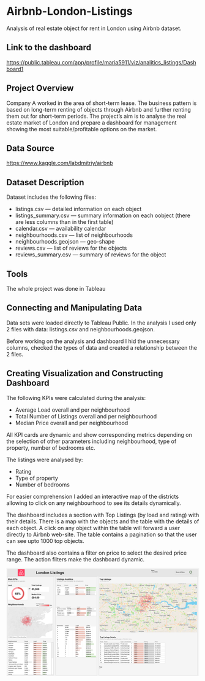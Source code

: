 # Airbnb-London-Listings
Analysis of real estate object for rent in London using Airbnb dataset.

## Link to the dashboard
https://public.tableau.com/app/profile/maria5911/viz/analitics_listings/Dashboard1

## Project Overview
Company A worked in the area of short-term lease. The business pattern is based on long-term renting of objects through Airbnb and further renting them out for short-term periods. The project’s aim is to analyse the real estate market of London and prepare a dashboard for management showing the most suitable/profitable options on the market. 

## Data Source
https://www.kaggle.com/labdmitriy/airbnb

## Dataset Description
Dataset includes the following files:
- listings.csv — detailed information on each object
- listings_summary.csv — summary information on each oobject (there are less columns than in the first table)
- calendar.csv — availability calendar 
- neighbourhoods.csv — list of neighbourhoods
- neighbourhoods.geojson — geo-shape
- reviews.csv — list of reviews for the objects
- reviews_summary.csv — summary of reviews for the object

## Tools
The whole project was done in Tableau

## Connecting and Manipulating Data
Data sets were loaded directly to Tableau Public. In the analysis I used only 2 files with data: listings.csv and neighbourhoods.geojson.

Before working on the analysis and dashboard I hid the unnecessary columns, checked the types of data and created a relationship between the 2 files.

## Creating Visualization and Constructing Dashboard
The following KPIs were calculated during the analysis:
-	Average Load overall and per neighbourhood 
-	Total Number of Listings overall and per neighbourhood 
-	Median Price overall and per neighbourhood 

All KPI cards are dynamic and show corresponding metrics depending on the selection of other parameters including neighbourhood, type of property, number of bedrooms etc. 

The listings were analysed by:
- Rating
- Type of property
- Number of bedrooms

For easier comprehension I added an interactive map of the districts allowing to click on any neighbourhood to see its details dynamically.

The dashboard includes a section with Top Listings (by load and rating) with their details. There is a map with the objects and the table with the details of each object. A click on any object within the table will forward a user directly to Airbnb web-site. The table contains a pagination so that the user can see upto 1000 top objects.

The dashboard also contains a filter on price to select the desired price range. The action filters make the dashboard dynamic. 

![](https://github.com/MariaSozinova/Airbnb-London-Listings/blob/main/assets/london_listings_dashboard.png)

